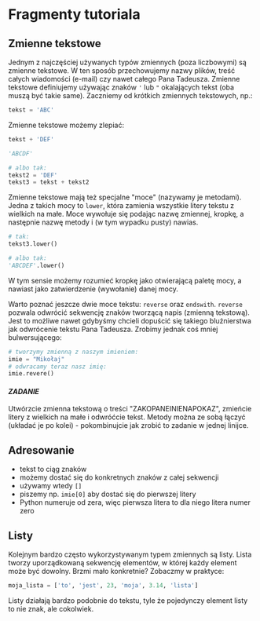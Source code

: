 # Fragmenty tutoriala

## Zmienne tekstowe
Jednym z najczęściej używanych typów zmiennych (poza liczbowymi) są zmienne tekstowe. W ten sposób przechowujemy nazwy plików, treść całych wiadomości (e-mail) czy nawet całego Pana Tadeusza.
Zmienne tekstowe definiujemy używając znaków `'` lub `"` okalających tekst (oba muszą być takie same).
Zaczniemy od krótkich zmiennych tekstowych, np.:
```python
tekst = 'ABC'
```
Zmienne tekstowe możemy zlepiać:
```python
tekst + 'DEF'
```
```python
'ABCDF'
```
```python
# albo tak:
tekst2 = 'DEF'
tekst3 = tekst + tekst2
```

Zmienne tekstowe mają też specjalne "moce" (nazywamy je metodami). Jedna z takich mocy to `lower`, która zamienia wszystkie litery tekstu z wielkich na małe. Moce wywołuje się podając nazwę zmiennej, kropkę, a następnie nazwę metody i (w tym wypadku pusty) nawias. 
```python
# tak:
tekst3.lower()

# albo tak:
'ABCDEF'.lower()
```
W tym sensie możemy rozumieć kropkę jako otwierającą paletę mocy, a nawiast jako zatwierdzenie (wywołanie) danej mocy.

Warto poznać jeszcze dwie moce tekstu: `reverse` oraz `endswith`.
`reverse` pozwala odwrócić sekwencję znaków tworzącą napis (zmienną tekstową). Jest to możliwe nawet gdybyśmy chcieli dopuścić się takiego bluźnierstwa jak odwrócenie tekstu Pana Tadeusza. Zrobimy jednak coś mniej bulwersującego:

```python
# tworzymy zmienną z naszym imieniem:
imie = "Mikołaj"
# odwracamy teraz nasz imię:
imie.revere()
```

#### *ZADANIE*
Utwórzcie zmienna tekstową o treści "ZAKOPANEINIENAPOKAZ", zmieńcie litery z wielkich na małe i odwróćcie tekst. Metody można ze sobą łączyć (układać je po kolei) - pokombinujcie jak zrobić to zadanie w jednej linijce.


## Adresowanie

* tekst to ciąg znaków
* możemy dostać się do konkretnych znaków z całej sekwencji
* używamy wtedy `[]`
* piszemy np. `imie[0]` aby dostać się do pierwszej litery
* Python numeruje od zera, więc pierwsza litera to dla niego litera numer zero

## Listy
Kolejnym bardzo często wykorzystywanym typem zmiennych są listy. Lista tworzy uporządkowaną sekwencję elementów, w której każdy element może być dowolny. Brzmi mało konkretnie? Zobaczmy w praktyce:

```python
moja_lista = ['to', 'jest', 23, 'moja', 3.14, 'lista']
```

Listy działają bardzo podobnie do tekstu, tyle że pojedynczy element listy to nie znak, ale cokolwiek.
